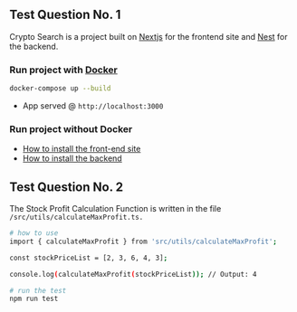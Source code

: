 ## Test Question No. 1

Crypto Search is a project built on [Nextjs](https://nextjs.org/) for the frontend site and [Nest](https://nestjs.com/) for the backend.

### Run project with [Docker](https://www.docker.com/)

```bash
docker-compose up --build
```

- App served @ `http://localhost:3000`

### Run project without Docker

- [How to install the front-end site](https://nextjs.org/)
- [How to install the backend](https://nestjs.com/)

## Test Question No. 2

The Stock Profit Calculation Function is written in the file `/src/utils/calculateMaxProfit.ts.`

```bash
# how to use
import { calculateMaxProfit } from 'src/utils/calculateMaxProfit';

const stockPriceList = [2, 3, 6, 4, 3];

console.log(calculateMaxProfit(stockPriceList)); // Output: 4

# run the test
npm run test

```
